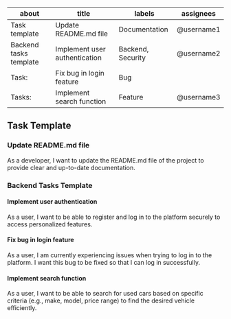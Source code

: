 | about                        | title                        | labels                | assignees    |
| ---------------------------- | ---------------------------- | --------------------- | ------------ |
| Task template                | Update README.md file         | Documentation         | @username1   |
| Backend tasks template       | Implement user authentication | Backend, Security     | @username2   |
| Task:                        | Fix bug in login feature      | Bug                   |              |
| Tasks:                       | Implement search function     | Feature               | @username3   |

## Task Template

### Update README.md file

As a developer, I want to update the README.md file of the project to provide clear and up-to-date documentation.

### Backend Tasks Template

#### Implement user authentication

As a user, I want to be able to register and log in to the platform securely to access personalized features.

#### Fix bug in login feature

As a user, I am currently experiencing issues when trying to log in to the platform. I want this bug to be fixed so that I can log in successfully.

#### Implement search function

As a user, I want to be able to search for used cars based on specific criteria (e.g., make, model, price range) to find the desired vehicle efficiently.

